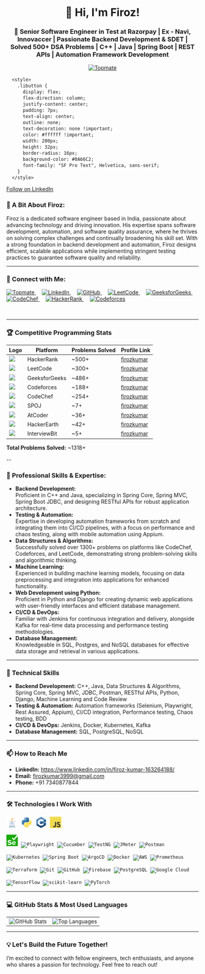 <h1 align="center">👋 Hi, I'm Firoz!</h1>
<h3 align="center">
  🚀 Senior Software Engineer in Test at Razorpay | Ex - Navi, Innovaccer  
  | Passionate Backend Development & SDET | Solved 500+ DSA Problems  
  | C++ | Java | Spring Boot | REST APIs | Automation Framework Development  
</h3>
<p align="center">
  <a href="https://topmate.io/firoz_kumar" target="_blank">
    <img src="https://img.shields.io/badge/Connect%20with%20me%20on-Topmate-blue?style=for-the-badge&logo=data:image/svg+xml;base64,PHN2ZyBmaWxsPSIjZmZmIiB2aWV3Qm94PSIwIDAgMjQgMjQiIHhtbG5zPSJodHRwOi8vd3d3LnczLm9yZy8yMDAwL3N2ZyI+PHBhdGggZD0iTTEyIDJDNi40OCAyIDIgNi40OCAyIDEyczQuNDggMTAgMTAgMTAgMTAtNC40OCAxMC0xMFMxNy41MiAyIDEyIDJ6bTAgM2M1LjUyIDAgNyA1LjYyIDcgN3MtMS40OCA3LTcgNy03LTUuNjItNy03IDEuNDgtNyA3LTd6bTAgMy4yN2MtMi4zIDAtNC4xOCAxLjg4LTQuMTggNC4yMnMxLjg4IDQuMjIgNC4xOCA0LjIyIDQuMTgtMS44OCA0LjE4LTQuMjItMS44OC00LjIyLTQuMTgtNC4yMnoiLz48L3N2Zz4=" alt="Topmate" height="28"/>
  </a>
</p>

      <style>
        .libutton {
          display: flex;
          flex-direction: column;
          justify-content: center;
          padding: 7px;
          text-align: center;
          outline: none;
          text-decoration: none !important;
          color: #ffffff !important;
          width: 200px;
          height: 32px;
          border-radius: 16px;
          background-color: #0A66C2;
          font-family: "SF Pro Text", Helvetica, sans-serif;
        }
      </style>
<a class="libutton" href="https://www.linkedin.com/comm/mynetwork/discovery-see-all?usecase=PEOPLE_FOLLOWS&followMember=firoz-kumar-163264188" target="_blank">Follow on LinkedIn</a>

### 🌟 A Bit About Firoz:
Firoz is a dedicated software engineer based in India, passionate about advancing technology and driving innovation. His expertise spans software development, automation, and software quality assurance, where he thrives on solving complex challenges and continually broadening his skill set. With a strong foundation in backend development and automation, Firoz designs efficient, scalable applications while implementing stringent testing practices to guarantee software quality and reliability.

---

### 🔗 Connect with Me:


<p align="left">
 <a href="https://topmate.io/firoz_kumar" title="Topmate">
  <img alt="Topmate" height="40"
       src="https://topmate.io/favicon.svg" />
</a> &nbsp;&nbsp;&nbsp;
  <a href="https://www.linkedin.com/in/firoz-kumar-163264188/" title="LinkedIn">
    <img alt="LinkedIn" height="40" src="https://cdn.jsdelivr.net/gh/devicons/devicon/icons/linkedin/linkedin-original.svg" />
  </a>&nbsp;&nbsp;&nbsp;
  <a href="https://github.com/Firoz-Thakur" title="GitHub">
    <img alt="GitHub" height="40" src="https://cdn.jsdelivr.net/gh/devicons/devicon/icons/github/github-original.svg" />
  </a>&nbsp;&nbsp;&nbsp;
  <a href="https://leetcode.com/u/FirozMars/" title="LeetCode">
    <img alt="LeetCode" height="40" src="https://upload.wikimedia.org/wikipedia/commons/1/19/LeetCode_logo_black.png" />
  </a>&nbsp;&nbsp;&nbsp;
  <a href="https://www.geeksforgeeks.org/user/firoz_kumar/" title="GeeksforGeeks">
    <img alt="GeeksforGeeks" height="40" src="https://upload.wikimedia.org/wikipedia/commons/4/43/GeeksforGeeks.svg" />
  </a>&nbsp;&nbsp;&nbsp;
  <a href="https://www.codechef.com/users/firozzz" title="CodeChef">
    <img alt="CodeChef" height="40" src="https://s3.amazonaws.com/codechef_shared/sites/all/themes/abessive/cc-logo.png" />
  </a>&nbsp;&nbsp;&nbsp;
  <a href="https://www.hackerrank.com/firozbhaikardar1" title="HackerRank">
    <img alt="HackerRank" height="40" src="https://upload.wikimedia.org/wikipedia/commons/6/65/HackerRank_logo.png" />
  </a>&nbsp;&nbsp;&nbsp;
  <a href="https://codeforces.com/profile/__t___l__e__" title="Codeforces">
    <img alt="Codeforces" height="40" src="https://sta.codeforces.com/s/59502/images/codeforces-logo-with-telegram.png" />
  </a>
</p>
<br clear="left"/>

---

### 🏆 Competitive Programming Stats

| Logo | Platform       | Problems Solved | Profile Link                                         |
|------|----------------|-----------------|------------------------------------------------------|
| <img src="https://upload.wikimedia.org/wikipedia/commons/6/65/HackerRank_logo.png" height="30"> | HackerRank     | ~500+            | [firozkumar](https://www.hackerrank.com/firozbhaikardar1) |
| <img src="https://upload.wikimedia.org/wikipedia/commons/1/19/LeetCode_logo_black.png" height="30"> | LeetCode       | ~300+           | [firozkumar](https://leetcode.com/u/FirozMars/)       |
| <img src="https://upload.wikimedia.org/wikipedia/commons/4/43/GeeksforGeeks.svg" height="30"> | GeeksforGeeks  | ~486+           | [firozkumar](https://www.geeksforgeeks.org/user/firoz_kumar/) |
| <img src="https://sta.codeforces.com/s/59502/images/codeforces-logo-with-telegram.png" height="30"> | Codeforces     | ~188+            | [firozkumar](https://codeforces.com/profile/__t___l__e__) |
| <img src="https://s3.amazonaws.com/codechef_shared/sites/all/themes/abessive/cc-logo.png" height="30"> | CodeChef       | ~254+            | [firozkumar](https://www.codechef.com/users/firozzz)     |
| <img src="https://upload.wikimedia.org/wikipedia/commons/7/7a/SPOJ.png" height="30"> | SPOJ           | ~7+             | [firozkumar](https://www.spoj.com/users/firoz233/)      |
| <img src="https://atcoder.jp/public/img/atcoder.png" height="30"> | AtCoder        | ~36+             | [firozkumar](https://atcoder.jp/users/Firoz_bhai)     |
| <img src="https://upload.wikimedia.org/wikipedia/commons/e/e8/HackerEarth_logo.png" height="30"> | HackerEarth    | ~42+            | [firozkumar](https://www.hackerearth.com/@firozbhai/)  |
| <img src="https://assets.interviewbit.com/assets/logo-216ce041c1be9621dd902fd6c3c54e13.svg" height="30"> | InterviewBit | ~5+ | [firozkumar](https://www.interviewbit.com/profile/firoz-bhai-kardar/) |

**Total Problems Solved:** ~1318+

--

### 🧠 Professional Skills & Expertise:

- **Backend Development:**  
  Proficient in C++ and Java, specializing in Spring Core, Spring MVC, Spring Boot JDBC, and designing RESTful APIs for robust application architecture.
- **Testing & Automation:**  
  Expertise in developing automation frameworks from scratch and integrating them into CI/CD pipelines, with a focus on performance and chaos testing, along with mobile automation using Appium.
- **Data Structures & Algorithms:**  
  Successfully solved over 1300+ problems on platforms like CodeChef, Codeforces, and LeetCode, demonstrating strong problem-solving skills and algorithmic thinking.
- **Machine Learning:**  
  Experienced in building machine learning models, focusing on data preprocessing and integration into applications for enhanced functionality.
- **Web Development using Python:**  
  Proficient in Python and Django for creating dynamic web applications with user-friendly interfaces and efficient database management.
- **CI/CD & DevOps:**  
  Familiar with Jenkins for continuous integration and delivery, alongside Kafka for real-time data processing and performance testing methodologies.
- **Database Management:**  
  Knowledgeable in SQL, Postgres, and NoSQL databases for effective data storage and retrieval in various applications.

---

### 🧠 Technical Skills

- **Backend Development:** C++, Java, Data Structures & Algorithms, Spring Core, Spring MVC, JDBC, Postman, RESTful APIs, Python, Django, Machine Learning and Code Review  
- **Testing & Automation:** Automation frameworks (Selenium, Playwright, Rest Assured, Appium), CI/CD integration, Performance testing, Chaos testing, BDD  
- **CI/CD & DevOps:** Jenkins, Docker, Kubernetes, Kafka  
- **Database Management:** SQL, PostgreSQL, NoSQL

---

### 📫 How to Reach Me

- **LinkedIn:** https://www.linkedin.com/in/firoz-kumar-163264188/  
- **Email:** firozkumar3999@gmail.com  
- **Phone:** +91 7340877844

---
### 🛠️ Technologies I Work With

<!-- Languages -->
<code><img height="30" src="https://raw.githubusercontent.com/github/explore/main/topics/java/java.png" alt="Java"></code>&nbsp;
<code><img height="30" src="https://raw.githubusercontent.com/github/explore/main/topics/python/python.png" alt="Python"></code>&nbsp;
<code><img height="30" src="https://raw.githubusercontent.com/github/explore/main/topics/cpp/cpp.png" alt="C++"></code>&nbsp;
<code><img height="30" src="https://raw.githubusercontent.com/github/explore/main/topics/javascript/javascript.png" alt="JavaScript"></code>&nbsp;

<!-- SDET / QA Automation -->
<code><img height="30" src="https://raw.githubusercontent.com/github/explore/main/topics/selenium/selenium.png" alt="Selenium"></code>&nbsp;
<code><img height="30" src="https://playwright.dev/img/playwright-logo.svg" alt="Playwright"></code>&nbsp;
<code><img height="30" src="https://upload.wikimedia.org/wikipedia/commons/6/6f/Cucumber.png" alt="Cucumber"></code>&nbsp;
<code><img height="30" src="https://static.javadoc.io/org.testng/testng/6.9.10/org/testng/images/testng_logo.png" alt="TestNG"></code>&nbsp;
<code><img height="30" src="https://cdn.worldvectorlogo.com/logos/apache-jmeter.svg" alt="JMeter"></code>&nbsp;
<code><img height="30" src="https://upload.wikimedia.org/wikipedia/commons/6/6c/Postman_(software).png" alt="Postman"></code>&nbsp;

<!-- DevOps -->
<code><img height="30" src="https://upload.wikimedia.org/wikipedia/commons/3/39/Kubernetes_logo_without_workmark.svg" alt="Kubernetes"></code>&nbsp;
<code><img height="30" src="https://upload.wikimedia.org/wikipedia/commons/4/44/Spring_Framework_Logo_2018.svg" alt="Spring Boot"></code>&nbsp;
<code><img height="30" src="https://upload.wikimedia.org/wikipedia/commons/b/b6/Argo-logo-full-color.png" alt="ArgoCD"></code>&nbsp;
<code><img height="30" src="https://upload.wikimedia.org/wikipedia/commons/4/4e/Docker_%28container_engine%29_logo.svg" alt="Docker"></code>&nbsp;
<code><img height="30" src="https://upload.wikimedia.org/wikipedia/commons/9/93/Amazon_Web_Services_Logo.svg" alt="AWS"></code>&nbsp;
<code><img height="30" src="https://upload.wikimedia.org/wikipedia/commons/3/3b/Prometheus_software_logo.svg" alt="Prometheus"></code>&nbsp;

<!-- Software Development -->
<code><img height="30" src="https://upload.wikimedia.org/wikipedia/commons/d/d5/Terraform_Logo.svg" alt="Terraform"></code>&nbsp;
<code><img height="30" src="https://upload.wikimedia.org/wikipedia/commons/e/e0/Git-logo.svg" alt="Git"></code>&nbsp;
<code><img height="30" src="https://upload.wikimedia.org/wikipedia/commons/9/91/Octicons-mark-github.svg" alt="GitHub"></code>&nbsp;
<code><img height="30" src="https://upload.wikimedia.org/wikipedia/commons/3/33/Firebase_Logo.svg" alt="Firebase"></code>&nbsp;
<code><img height="30" src="https://upload.wikimedia.org/wikipedia/commons/2/29/Postgresql_elephant.svg" alt="PostgreSQL"></code>&nbsp;
<code><img height="30" src="https://upload.wikimedia.org/wikipedia/commons/0/01/Google-cloud-platform.svg" alt="Google Cloud"></code>&nbsp;

<!-- AI / Data Science -->
<code><img height="30" src="https://upload.wikimedia.org/wikipedia/commons/2/20/TensorFlow_logo.svg" alt="TensorFlow"></code>&nbsp;
<code><img height="30" src="https://upload.wikimedia.org/wikipedia/commons/0/05/Scikit_learn_logo_small.svg" alt="scikit-learn"></code>&nbsp;
<code><img height="30" src="https://upload.wikimedia.org/wikipedia/commons/1/1b/PyTorch_logo_icon.svg" alt="PyTorch"></code>&nbsp;

---

### 💻 GitHub Stats & Most Used Languages

<table>
  <tr>
    <td><img src="https://github-readme-stats.vercel.app/api?username=Firoz-Thakur&include_all_commits=true&theme=radical" width="350" alt="GitHub Stats"/></td>
    <td><img src="https://github-readme-stats.vercel.app/api/top-langs/?username=Firoz-Thakur&layout=compact&theme=radical" width="260" alt="Top Languages"/></td>
  </tr>
</table>

---

### 💡 Let's Build the Future Together!

I’m excited to connect with fellow engineers, tech enthusiasts, and anyone who shares a passion for technology. Feel free to reach out!
